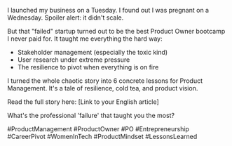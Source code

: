 I launched my business on a Tuesday. I found out I was pregnant on a Wednesday.
Spoiler alert: it didn't scale.

But that "failed" startup turned out to be the best Product Owner bootcamp I never paid for. It taught me everything the hard way:
- Stakeholder management (especially the toxic kind)
- User research under extreme pressure
- The resilience to pivot when everything is on fire

I turned the whole chaotic story into 6 concrete lessons for Product Management. It's a tale of resilience, cold tea, and product vision.

Read the full story here: [Link to your English article]

What's the professional 'failure' that taught you the most?

#ProductManagement #ProductOwner #PO #Entrepreneurship #CareerPivot #WomenInTech #ProductMindset #LessonsLearned